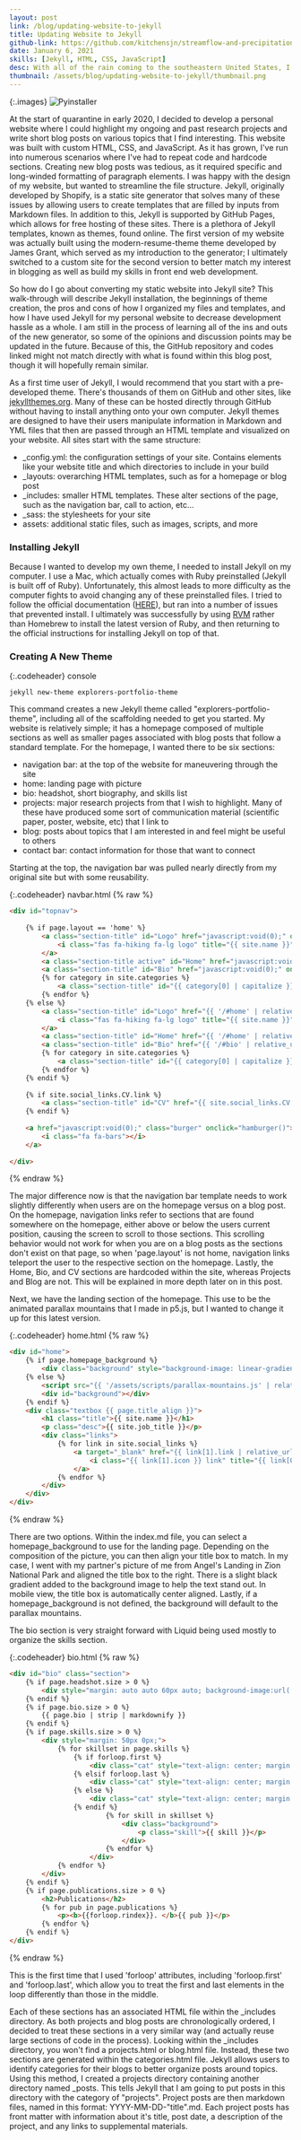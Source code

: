 ```yaml
---
layout: post
link: /blog/updating-website-to-jekyll
title: Updating Website to Jekyll
github-link: https://github.com/kitchensjn/streamflow-and-precipitation
date: January 6, 2021
skills: [Jekyll, HTML, CSS, JavaScript]
desc: With all of the rain coming to the southeastern United States, I started to think about how it is affecting the river levels.
thumbnail: /assets/blog/updating-website-to-jekyll/thumbnail.png
---
```


{:.images}
![Pyinstaller](/assets/blog/updating-website-to-jekyll/thumbnail.png)

At the start of quarantine in early 2020, I decided to develop a personal website where I could highlight my ongoing and past research projects and write short blog posts on various topics that I find interesting. This website was built with custom HTML, CSS, and JavaScript. As it has grown, I've run into numerous scenarios where I've had to repeat code and hardcode sections. Creating new blog posts was tedious, as it required specific and long-winded formatting of paragraph elements. I was happy with the design of my website, but wanted to streamline the file structure. Jekyll, originally developed by Shopify, is a static site generator that solves many of these issues by allowing users to create templates that are filled by inputs from Markdown files. In addition to this, Jekyll is supported by GitHub Pages, which allows for free hosting of these sites. There is a plethora of Jekyll templates, known as themes, found online. The first version of my website was actually built using the modern-resume-theme theme developed by James Grant, which served as my introduction to the generator; I ultimately switched to a custom site for the second version to better match my interest in blogging as well as build my skills in front end web development.

So how do I go about converting my static website into Jekyll site? This walk-through will describe Jekyll installation, the beginnings of theme creation, the pros and cons of how I organized my files and templates, and how I have used Jekyll for my personal website to decrease development hassle as a whole. I am still in the process of learning all of the ins and outs of the new generator, so some of the opinions and discussion points may be updated in the future. Because of this, the GitHub repository and codes linked might not match directly with what is found within this blog post, though it will hopefully remain similar.

As a first time user of Jekyll, I would recommend that you start with a pre-developed theme. There's thousands of them on GitHub and other sites, like [jekyllthemes.org](http://jekyllthemes.org). Many of these can be hosted directly through GitHub without having to install anything onto your own computer. Jekyll themes are designed to have their users manipulate information in Markdown and YML files that then are passed through an HTML template and visualized on your website. All sites start with the same structure:

- _config.yml: the configuration settings of your site. Contains elements like your website title and which directories to include in your build
- _layouts: overarching HTML templates, such as for a homepage or blog post
- _includes: smaller HTML templates. These alter sections of the page, such as the navigation bar, call to action, etc...
- _sass: the stylesheets for your site
- assets: additional static files, such as images, scripts, and more

### Installing Jekyll

Because I wanted to develop my own theme, I needed to install Jekyll on my computer. I use a Mac, which actually comes with Ruby preinstalled (Jekyll is built off of Ruby). Unfortunately, this almost leads to more difficulty as the computer fights to avoid changing any of these preinstalled files. I tried to follow the official documentation ([HERE](https://jekyllrb.com/docs/installation/macos/)), but ran into a number of issues that prevented install. I ultimately was successfully by using [RVM](https://rvm.io) rather than Homebrew to install the latest version of Ruby, and then returning to the official instructions for installing Jekyll on top of that.

### Creating A New Theme

{:.codeheader}
console
```
jekyll new-theme explorers-portfolio-theme
```

This command creates a new Jekyll theme called "explorers-portfolio-theme", including all of the scaffolding needed to get you started. My website is relatively simple; it has a homepage composed of multiple sections as well as smaller pages associated with blog posts that follow a standard template. For the homepage, I wanted there to be six sections:

- navigation bar: at the top of the website for maneuvering through the site
- home: landing page with picture
- bio: headshot, short biography, and skills list
- projects: major research projects from that I wish to highlight. Many of these have produced some sort of communication material (scientific paper, poster, website, etc) that I link to
- blog: posts about topics that I am interested in and feel might be useful to others
- contact bar: contact information for those that want to connect

Starting at the top, the navigation bar was pulled nearly directly from my original site but with some reusability.

{:.codeheader}
navbar.html
{% raw %}
```html
<div id="topnav">
    
    {% if page.layout == 'home' %}
        <a class="section-title" id="Logo" href="javascript:void(0);" onclick="goTo('#home')">
            <i class="fas fa-hiking fa-lg logo" title="{{ site.name }}"></i>
        </a>
        <a class="section-title active" id="Home" href="javascript:void(0);" onclick="goTo('#home')">Home</a>
        <a class="section-title" id="Bio" href="javascript:void(0);" onclick="goTo('#bio')">Bio</a>
        {% for category in site.categories %}
            <a class="section-title" id="{{ category[0] | capitalize }}" href="javascript:void(0);" onclick="goTo( '{{ '#' | append: category[0] }}' )">{{ category[0] | capitalize }}</a>
        {% endfor %}
    {% else %}
        <a class="section-title" id="Logo" href="{{ '/#home' | relative_url }}">
            <i class="fas fa-hiking fa-lg logo" title="{{ site.name }}"></i>
        </a>
        <a class="section-title" id="Home" href="{{ '/#home' | relative_url }}">Home</a>
        <a class="section-title" id="Bio" href="{{ '/#bio' | relative_url }}">Bio</a>
        {% for category in site.categories %}
            <a class="section-title" id="{{ category[0] | capitalize }}" href="{{ '/#' | append: category[0] | relative_url }}">{{ category[0] | capitalize }}</a>
        {% endfor %}
    {% endif %}
    
    {% if site.social_links.CV.link %}
        <a class="section-title" id="CV" href="{{ site.social_links.CV.link | relative_url }}" target="_blank">CV</a>
    {% endif %}
    
    <a href="javascript:void(0);" class="burger" onclick="hamburger()">
        <i class="fa fa-bars"></i>
    </a>
    
</div>
```
{% endraw %}

The major difference now is that the navigation bar template needs to work slightly differently when users are on the homepage versus on a blog post. On the homepage, navigation links refer to sections that are found somewhere on the homepage, either above or below the users current position, causing the screen to scroll to those sections. This scrolling behavior would not work for when you are on a blog posts as the sections don't exist on that page, so when 'page.layout' is not home, navigation links teleport the user to the respective section on the homepage. Lastly, the Home, Bio, and CV sections are hardcoded within the site, whereas Projects and Blog are not. This will be explained in more depth later on in this post.

Next, we have the landing section of the homepage. This use to be the animated parallax mountains that I made in p5.js, but I wanted to change it up for this latest version.

{:.codeheader}
home.html
{% raw %}
```html
<div id="home">
    {% if page.homepage_background %}
        <div class="background" style="background-image: linear-gradient( 90deg, rgba(0, 0, 0, 0), rgba(0, 0, 0, 0.75)), url('{{ page.homepage_background | relative_url }}');"></div>
    {% else %}
        <script src="{{ '/assets/scripts/parallax-mountains.js' | relative_url}}"></script>
        <div id="background"></div>
    {% endif %}
    <div class="textbox {{ page.title_align }}">
        <h1 class="title">{{ site.name }}</h1>
        <p class="desc">{{ site.job_title }}</p>
        <div class="links">
            {% for link in site.social_links %}
                <a target="_blank" href="{{ link[1].link | relative_url }}">
                    <i class="{{ link[1].icon }} link" title="{{ link[0] }}"></i>
                </a>
            {% endfor %}
        </div>
    </div>
</div>
```
{% endraw %}

There are two options. Within the index.md file, you can select a homepage_background to use for the landing page. Depending on the composition of the picture, you can then align your title box to match. In my case, I went with my partner's picture of me from Angel's Landing in Zion National Park and aligned the title box to the right. There is a slight black gradient added to the background image to help the text stand out. In mobile view, the title box is automatically center aligned. Lastly, if a homepage_background is not defined, the background will default to the parallax mountains.

The bio section is very straight forward with Liquid being used mostly to organize the skills section.

{:.codeheader}
bio.html
{% raw %}
```html
<div id="bio" class="section">
    {% if page.headshot.size > 0 %}
        <div style="margin: auto auto 60px auto; background-image:url('{{ page.headshot | relative_url }}'); height: 300px; width: 300px; border-radius: 50%; background-position: center; background-size: cover;"></div>
    {% endif %}
    {% if page.bio.size > 0 %}
        {{ page.bio | strip | markdownify }}
    {% endif %}
    {% if page.skills.size > 0 %}
        <div style="margin: 50px 0px;">
            {% for skillset in page.skills %}
                {% if forloop.first %}
                    <div class="cat" style="text-align: center; margin: 0px 0px 2.5px 0px;">
                {% elsif forloop.last %}
                    <div class="cat" style="text-align: center; margin: 2.5px 0px 0px 0px;">
                {% else %}
                    <div class="cat" style="text-align: center; margin: 2.5px 0px;">
                {% endif %}
                        {% for skill in skillset %}
                            <div class="background">
                                <p class="skill">{{ skill }}</p>
                            </div>
                        {% endfor %}
                    </div>
            {% endfor %}
        </div>
    {% endif %}
    {% if page.publications.size > 0 %}
        <h2>Publications</h2>
        {% for pub in page.publications %}
            <p><b>{{forloop.rindex}}. </b>{{ pub }}</p>
        {% endfor %}
    {% endif %}
</div>
```
{% endraw %}

This is the first time that I used 'forloop' attributes, including 'forloop.first' and 'forloop.last', which allow you to treat the first and last elements in the loop differently than those in the middle.


Each of these sections has an associated HTML file within the _includes directory. As both projects and blog posts are chronologically ordered, I decided to treat these sections in a very similar way (and actually reuse large sections of code in the process). Looking within the _includes directory, you won't find a projects.html or blog.html file. Instead, these two sections are generated within the categories.html file. Jekyll allows users to identify categories for their blogs to better organize posts around topics. Using this method, I created a projects directory containing another directory named _posts. This tells Jekyll that I am going to put posts in this directory with the category of "projects". Project posts are then markdown files, named in this format: YYYY-MM-DD-"title".md. Each project posts has front matter with information about it's title, post date, a description of the project, and any links to supplemental materials.

